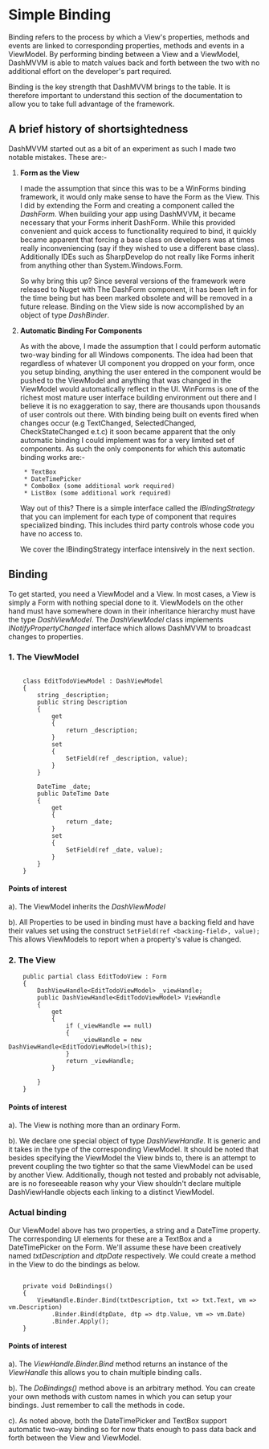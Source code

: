 # Simple Binding
Binding refers to the process by which a View's properties, methods and events are linked to corresponding properties, methods and events  in a ViewModel.
By performing binding between a View and a ViewModel, DashMVVM is able to match values back and forth between the two with no additional effort on the developer's
part required.

Binding is the key strength that DashMVVM brings to the table. It is therefore important to understand this section of the documentation to allow you to take full advantage of the framework.

## A brief history of shortsightedness
DashMVVM started out as a bit of an experiment as such I made two notable mistakes. These are:-

1. **Form as the View**
    
    I made the assumption that since this was to be a WinForms binding framework, it would only make sense to have the Form as the View. This I did by extending the Form and creating a component
    called the *DashForm*. When building your app using DashMVVM, it became necessary that your Forms inherit DashForm. While this provided convenient and quick access to functionality required to 
    bind, it quickly became apparent that forcing a base class on developers was at times really inconveniencing (say if they wished to use a different base class). Additionally IDEs such
    as SharpDevelop do not really like Forms inherit from anything other than System.Windows.Form.

    So why bring this up? Since several versions of the framework were released to Nuget with The DashForm component, it has been left in
    for the time being but has been marked obsolete and will be removed in a future release. Binding on the View side is now accomplished by an object of type *DashBinder*.

2. **Automatic Binding For Components**

    As with the above, I made the assumption that I could perform automatic two-way binding for all Windows components. The idea had been that regardless of whatever UI component you 
    dropped on your form, once you setup binding, anything the user entered in the component would be pushed to the ViewModel and anything that was changed in the ViewModel would 
    automatically reflect in the UI. WinForms is one of the richest most mature user interface building environment out there and I believe it is no exaggeration to say, there are thousands upon thousands 
    of user controls out there. With binding being built on events fired when changes occur (e.g TextChanged, SelectedChanged, CheckStateChanged e.t.c) it soon became apparent that the only automatic binding
    I could implement was for a very limited set of components. As such the only components for which this automatic binding works are:-

        * TextBox
        * DateTimePicker
        * ComboBox (some additional work required)
        * ListBox (some additional work required)

    Way out of this? There is a simple interface called the *IBindingStrategy* that you can implement for each type of component that requires specialized binding. This includes third party controls
    whose code you have no access to.

    We cover the IBindingStrategy interface intensively in the next section.

## Binding
To get started, you need a ViewModel and a View. In most cases, a View is simply a Form with nothing special done to it. ViewModels on the other hand must have somewhere down in their 
inheritance hierarchy must have the type *DashViewModel*. The *DashViewModel* class implements *INotifyPropertyChanged* interface which allows DashMVVM to broadcast changes to properties.

### 1. The ViewModel

```CSharp

    class EditTodoViewModel : DashViewModel
    {
        string _description;
        public string Description
        {
            get
            {
                return _description;
            }
            set
            {
                SetField(ref _description, value);
            }
        }

        DateTime _date;
        public DateTime Date
        {
            get
            {
                return _date;
            }
            set
            {
                SetField(ref _date, value);
            }
        }
    }

```

#### Points of interest
a). The ViewModel inherits the *DashViewModel* 

b). All Properties to be used in binding must have a backing field and have their values set using the construct ```SetField(ref <backing-field>, value);``` This allows ViewModels to
report when a property's value is changed.


### 2. The View

```CSharp
    public partial class EditTodoView : Form
    {
        DashViewHandle<EditTodoViewModel> _viewHandle;
        public DashViewHandle<EditTodoViewModel> ViewHandle
        {
            get
            {
                if (_viewHandle == null)
                {
                    _viewHandle = new DashViewHandle<EditTodoViewModel>(this);
                }
                return _viewHandle;
            }

        }
    }
```

#### Points of interest
a). The View is nothing more than an ordinary Form.

b). We declare one special object of type *DashViewHandle*. It is generic and it takes in the type of the corresponding ViewModel. It should be noted that besides specifying the ViewModel the 
View binds to, there is an attempt to prevent coupling the two tighter so that the same ViewModel can be used by another View. Additionally, though not tested and probably not advisable, are is no foreseeable reason why
your View shouldn't declare multiple DashViewHandle objects each linking to a distinct ViewModel.


### Actual binding
Our ViewModel above has two properties, a string and a DateTime property. The corresponding UI elements for these are a TextBox and a DateTimePicker on the Form. We'll assume these have been
creatively named *txtDescription* and *dtpDate* respectively. We could create a method in the View to do the bindings as below. 

```CSharp

    private void DoBindings()
    {
        ViewHandle.Binder.Bind(txtDescription, txt => txt.Text, vm => vm.Description)
            .Binder.Bind(dtpDate, dtp => dtp.Value, vm => vm.Date)
            .Binder.Apply();
    }

```

#### Points of interest
a). The *ViewHandle.Binder.Bind* method returns an instance of the *ViewHandle* this allows you to chain multiple binding calls.

b). The *DoBindings()* method above is an arbitrary method. You can create your own methods with custom names in which you can setup your bindings. Just remember to call the methods in code.

c). As noted above, both the DateTimePicker and TextBox support automatic two-way binding so for now thats enough to pass data back and forth between the View and ViewModel.